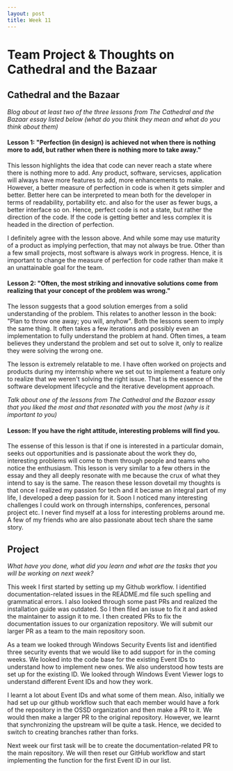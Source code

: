 ```yaml
---
layout: post
title: Week 11
---
```


# Team Project & Thoughts on Cathedral and the Bazaar

## Cathedral and the Bazaar

*Blog about at least two of the three lessons from The Cathedral and the Bazaar essay listed below (what do you think they mean and what do you think about them)*

#### Lesson 1: "Perfection (in design) is achieved not when there is nothing more to add, but rather when there is nothing more to take away."

This lesson highlights the idea that code can never reach a state where there is nothing more to add. Any product, software, servicses, application will always have more features to add, more enhancements to make. However, a better measure of perfection in code is when it gets simpler and better. Better here can be interpreted to mean both for the developer in terms of readability, portability etc. and also for the user as fewer bugs, a better interface so on. Hence, perfect code is not a state, but rather the direction of the code. If the code is getting better and less complex it is headed in the direction of perfection. 

I definitely agree with the lesson above. And while some may use maturity of a product as implying perfection, that may not always be true. Other than a few small projects, most software is always work in progress. Hence, it is important to change the measure of perfection for code rather than make it an unattainable goal for the team. 

#### Lesson 2: "Often, the most striking and innovative solutions come from realizing that your concept of the problem was wrong."

The lesson suggests that a good solution emerges from a solid understanding of the problem. This relates to another lesson in the book: "Plan to throw one away; you will, anyhow". Both the lessons seem to imply the same thing. It often takes a few iterations and possibly even an implementation to fully understand the problem at hand. Often times, a team believes they understand the problem and set out to solve it, only to realize they were solving the wrong one. 

The lesson is extremely relatable to me. I have often worked on projects and products during my internship where we set out to implement a feature only to realize that we weren't solving the right issue. That is the essence of the software development lifecycle and the iterative development approach. 

*Talk about one of the lessons from The Cathedral and the Bazaar essay that you liked the most and that resonated with you the most (why is it important to you)*

#### Lesson: If you have the right attitude, interesting problems will find you.

The essense of this lesson is that if one is interested in a particular domain, seeks out opportunities and is passionate about the work they do, interesting problems will come to them through people and teams who notice the enthusiasm. This lesson is very similar to a few others in the essay and they all deeply resonate with me because the crux of what they intend to say is the same. The reason these lesson dovetail my thoughts is that once I realized my passion for tech and it became an integral part of my life, I developed a deep passion for it. Soon I noticed many interesting challenges I could work on through internships, conferences, personal project etc. I never find myself at a loss for interesting problems around me. A few of my friends who are also passionate about tech share the same story. 

## Project

*What have you done, what did you learn and what are the tasks that you will be working on next week?*

This week I first started by setting up my Github workflow. I identified documentation-related issues in the README.md file such spelling and grammatical errors. I also looked through some past PRs and realized the installation guide was outdated. So I then filed an issue to fix it and asked the maintainer to assign it to me. I then created PRs to fix the documentation issues to our organization repository. We will submit our larger PR as a team to the main repository soon. 

As a team we looked through Windows Security Events list and identified three security events that we would like to add support for in the coming weeks. We looked into the code base for the existing Event IDs to understand how to implement new ones. We also understood how tests are set up for the existing ID. We looked through Windows Event Viewer logs to understand different Event IDs and how they work.

I learnt a lot about Event IDs and what some of them mean. Also, initially we had set up our github workflow such that each member would have a fork of the repository in the OSSD organization and then make a PR to it. We would then make a larger PR to the original repository. However, we learnt that synchronizing the upstream will be quite a task. Hence, we decided to switch to creating branches rather than forks. 

Next week our first task will be to create the documentation-related PR to the main repository. We will then reset our GitHub workflow and start implementing the function for the first Event ID in our list. 
